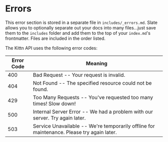 # Errors

<aside class="notice">
This error section is stored in a separate file in <code>includes/_errors.md</code>. Slate allows you to optionally separate out your docs into many files...just save them to the <code>includes</code> folder and add them to the top of your <code>index.md</code>'s frontmatter. Files are included in the order listed.
</aside>

The Kittn API uses the following error codes:


Error Code | Meaning
---------- | -------
400 | Bad Request -- Your request is invalid.
404 | Not Found -- The specified resource could not be found.
429 | Too Many Requests -- You've requested too many times! Slow down!
500 | Internal Server Error -- We had a problem with our server. Try again later.
503 | Service Unavailable -- We're temporarily offline for maintenance. Please try again later.
